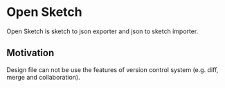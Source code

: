 # Open Sketch

Open Sketch is sketch to json exporter and json to sketch importer.

## Motivation

Design file can not be use the features of version control system (e.g. diff, merge and collaboration).


